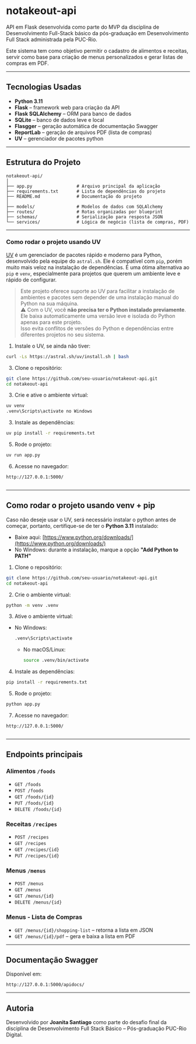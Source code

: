 # notakeout-api

API em Flask desenvolvida como parte do MVP da disciplina de Desenvolvimento Full-Stack básico da pós-graduação em Desenvolvimento Full Stack administrada pela PUC-Rio.

Este sistema tem como objetivo permitir o cadastro de alimentos e receitas, servir como base para criação de menus personalizados e gerar listas de compras em PDF.

--- 

## Tecnologias Usadas

- **Python 3.11**
- **Flask** – framework web para criação da API
- **Flask SQLAlchemy** – ORM para banco de dados
- **SQLite** – banco de dados leve e local
- **Flasgger** – geração automática de documentação Swagger
- **ReportLab** – geração de arquivos PDF (lista de compras)
- **UV** – gerenciador de pacotes python

---

## Estrutura do Projeto

```
notakeout-api/
│
├── app.py                 # Arquivo principal da aplicação
├── requirements.txt       # Lista de dependências do projeto
├── README.md              # Documentação do projeto
│
├── models/                # Modelos de dados com SQLAlchemy
├── routes/                # Rotas organizadas por blueprint
├── schemas/               # Serialização para resposta JSON
└── services/              # Lógica de negócio (lista de compras, PDF)
```

---

### Como rodar o projeto usando UV

[UV](https://github.com/astral-sh/uv) é um gerenciador de pacotes rápido e moderno para Python, desenvolvido pela equipe do `astral.sh`. 
Ele é compatível com `pip`, porém muito mais veloz na instalação de dependências. É uma ótima alternativa ao `pip` e `venv`, especialmente para projetos que querem um ambiente leve e rápido de configurar.


> Este projeto oferece suporte ao UV para facilitar a instalação de ambientes e pacotes sem depender de uma instalação manual do Python na sua máquina.  
> ⚠️ Com o UV, você **não precisa ter o Python instalado previamente**. Ele baixa automaticamente uma versão leve e isolada do Python apenas para este projeto.  
> Isso evita conflitos de versões do Python e dependências entre diferentes projetos no seu sistema.


1. Instale o UV, se ainda não tiver:
   
```bash
curl -Ls https://astral.sh/uv/install.sh | bash
```
   
3. Clone o repositório:

```bash
git clone https://github.com/seu-usuario/notakeout-api.git
cd notakeout-api
```

3. Crie e ative o ambiente virtual:
   
```bash
uv venv
.venv\Scripts\activate no Windows
```

3. Instale as dependências:
   
```bash
uv pip install -r requirements.txt
```

5. Rode o projeto:
   
```bash
uv run app.py
```
   
6. Acesse no navegador:
   
```
http://127.0.0.1:5000/
  
```

---

## Como rodar o projeto usando venv + pip

Caso não deseje usar o UV, será necessário instalar o python antes de começar, portanto, certifique-se de ter o **Python 3.11** instalado:

- Baixe aqui: [https://www.python.org/downloads/](https://www.python.org/downloads/)
- No Windows: durante a instalação, marque a opção **"Add Python to PATH"**


1. Clone o repositório:

```bash
git clone https://github.com/seu-usuario/notakeout-api.git
cd notakeout-api
```

2. Crie o ambiente virtual:

```bash
python -m venv .venv
```

3. Ative o ambiente virtual:

 - No Windows:
     ```bash
     .venv\Scripts\activate
     ```
   - No macOS/Linux:
     ```bash
     source .venv/bin/activate
     ```

4. Instale as dependências:

```bash
pip install -r requirements.txt
```

5. Rode o projeto:
   
```bash
python app.py
```

7. Acesse no navegador:

```
http://127.0.0.1:5000/
  
```

---

## Endpoints principais

### Alimentos `/foods`
- `GET /foods`
- `POST /foods`
- `GET /foods/{id}`
- `PUT /foods/{id}`
- `DELETE /foods/{id}`

### Receitas `/recipes`
- `POST /recipes`
- `GET /recipes`
- `GET /recipes/{id}`
- `PUT /recipes/{id}`

### Menus `/menus`
- `POST /menus`
- `GET /menus`
- `GET /menus/{id}`
- `DELETE /menus/{id}`

### Menus - Lista de Compras
- `GET /menus/{id}/shopping-list` – retorna a lista em JSON
- `GET /menus/{id}/pdf` – gera e baixa a lista em PDF

---

## Documentação Swagger

Disponível em:

```
http://127.0.0.1:5000/apidocs/
```

---

## Autoria

Desenvolvido por **Joanita Santiago** como parte do desafio final da disciplina de Desenvolvimento Full Stack Básico – Pós-graduação PUC-Rio Digital.

